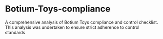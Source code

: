 # Botium-Toys-compliance
A comprehensive analysis of Botium Toys compliance and control checklist. This analysis was undertaken to ensure strict adherence to control standards
